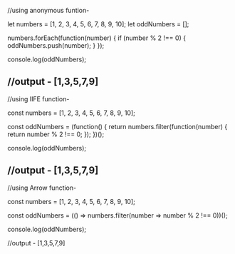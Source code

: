//using anonymous funtion-

let numbers = [1, 2, 3, 4, 5, 6, 7, 8, 9, 10];
let oddNumbers = [];

numbers.forEach(function(number) {
  if (number % 2 !== 0) {
    oddNumbers.push(number);
  }
});

console.log(oddNumbers);

//output - [1,3,5,7,9]
-----------------------------------------------------------------

//using IIFE function- 

const numbers = [1, 2, 3, 4, 5, 6, 7, 8, 9, 10];

const oddNumbers = (function() {
    return numbers.filter(function(number) {
        return number % 2 !== 0;
    });
})();

console.log(oddNumbers);

//output - [1,3,5,7,9]
-------------------------------------------------------------------

//using Arrow function-

const numbers = [1, 2, 3, 4, 5, 6, 7, 8, 9, 10];

const oddNumbers = (() => numbers.filter(number => number % 2 !== 0))();

console.log(oddNumbers);

//output - [1,3,5,7,9]
